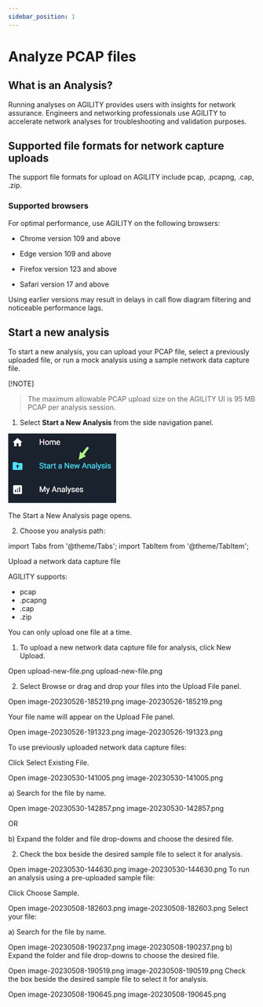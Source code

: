 ```yaml
---
sidebar_position: 1
---
```


# Analyze PCAP files

## What is an Analysis?

Running analyses on AGILITY provides users with insights for network assurance. Engineers and networking professionals use AGILITY to accelerate network analyses for troubleshooting and validation purposes. 


## Supported file formats for network capture uploads


The support file formats for upload on AGILITY include pcap, .pcapng, .cap, .zip.

### Supported browsers
For optimal performance, use AGILITY on the following browsers:

- Chrome version 109 and above

- Edge version 109 and above

- Firefox version 123 and above

- Safari version 17 and above

Using earlier versions may result in delays in call flow diagram filtering and noticeable performance lags.

## Start a new analysis

To start a new analysis, you can upload your PCAP file, select a previously uploaded file, or run a mock analysis using a sample network data capture file.

[!NOTE]  
> The maximum allowable PCAP upload size on the AGILITY UI is 95 MB PCAP per analysis session.

1. Select **Start a New Analysis** from the side navigation panel.

![alt text](images/image-20230508-175214.png "Start a New Analysis")

The Start a New Analysis page opens.

2. Choose you analysis path:


import Tabs from '@theme/Tabs';
import TabItem from '@theme/TabItem';

<Tabs>
  <TabItem value="Upload New File" label="Upload New File" default>
Upload a network data capture file

AGILITY supports: 

- pcap
- .pcapng 
- .cap 
- .zip

You can only upload one file at a time.

1. To upload a new network data capture file for analysis, click New Upload.

Open upload-new-file.png
upload-new-file.png

2. Select Browse or drag and drop your files into the Upload File panel. 

Open image-20230526-185219.png
image-20230526-185219.png

Your file name will appear on the Upload File panel.

Open image-20230526-191323.png
image-20230526-191323.png

  </TabItem>
  <TabItem value="Select Existing File(s)" label="Select Existing File(s)">
    To use previously uploaded network data capture files: 

Click Select Existing File.

Open image-20230530-141005.png
image-20230530-141005.png

a) Search for the file by name. 

Open image-20230530-142857.png
image-20230530-142857.png

OR

b) Expand the folder and file drop-downs and choose the desired file.

2. Check the box beside the desired sample file to select it for analysis. 

Open image-20230530-144630.png
image-20230530-144630.png
  </TabItem>
  <TabItem value="Preview an Analysis" label="Preview an Analysis">
    To run an analysis using a pre-uploaded sample file: 

Click Choose Sample.

Open image-20230508-182603.png
image-20230508-182603.png
Select your file:

a) Search for the file by name. 

Open image-20230508-190237.png
image-20230508-190237.png
b) Expand the folder and file drop-downs to choose the desired file.

Open image-20230508-190519.png
image-20230508-190519.png
Check the box beside the desired sample file to select it for analysis. 

Open image-20230508-190645.png
image-20230508-190645.png
  </TabItem>
</Tabs>

